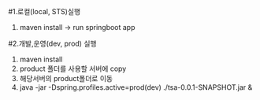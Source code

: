 
#1.로컬(local, STS)실행
 1) maven install -> run springboot app 
 
 
 #2.개발,운영(dev, prod) 실행 
  1) maven install 
  2) product 폴더를 사용할 서버에 copy 
  3) 해당서버의 product폴더로 이동 
  4) java -jar -Dspring.profiles.active=prod(dev) ./tsa-0.0.1-SNAPSHOT.jar &  
